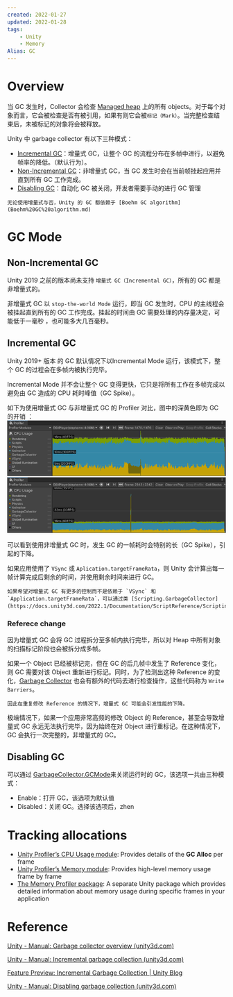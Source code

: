 ```yaml
---
created: 2022-01-27
updated: 2022-01-28
tags:
    - Unity
    - Memory
Alias: GC
---
```


# Overview

当 GC 发生时，Collector 会检查 [Managed heap](Managed%20Memory.md#Managed%20heap%20overview) 上的所有 objects。对于每个对象而言，它会被检查是否有被引用，如果有则它会被`标记（Mark）`。当完整检查结束后，未被标记的对象将会被释放。

Unity 中 garbage collector 有以下三种模式：
- [Incremental GC](#Incremental%20GC)：增量式 GC，让整个 GC 的流程分布在多帧中进行，以避免帧率的降低。（默认行为）。
- [Non-Incremental GC](#Non-Incremental%20GC)：非增量式 GC，当 GC 发生时会在当前帧挂起应用并直到所有 GC 工作完成。
- [Disabling GC](#Disabling%20GC)：自动化 GC 被关闭，开发者需要手动的进行 GC 管理

```ad-note
无论使用增量式与否，Unity 的 GC 都依赖于 [Boehm GC algorithm](Boehm%20GC%20algorithm.md)
```
# GC Mode

## Non-Incremental GC

Unity 2019 之前的版本尚未支持 `增量式 GC（Incremental GC）`，所有的 GC 都是非增量式的。

非增量式 GC 以 `stop-the-world Mode` 运行，即当 GC 发生时，CPU 的主线程会被挂起直到所有的 GC 工作完成。挂起的时间由 GC 需要处理的内存量决定，可能低于一毫秒 ，也可能多大几百毫秒。

## Incremental GC

Unity 2019+ 版本 的 GC 默认情况下以Incremental Mode 运行，该模式下，整个 GC 的过程会在多帧内被执行完毕。

Incremental Mode 并不会让整个 GC 变得更快，它只是将所有工作在多帧完成以避免由 GC 造成的 CPU 耗时峰值（GC Spike）。

如下为使用增量式 GC 与非增量式 GC 的 Profiler 对比，图中的深黄色即为 GC 的开销 ：
![Incremental GC](assets/Garbage%20Collector/image-20220128135452597.png)
![Non-incremental GC](assets/Garbage%20Collector/image-20220128135509359.png)

可以看到使用非增量式 GC 时，发生 GC 的一帧耗时会特别的长（GC Spike），引起的下降。

如果应用使用了 `VSync` 或 `Aplication.targetFrameRata`，则 Unity 会计算出每一帧计算完成后剩余的时间，并使用剩余时间来进行 GC。

```ad-tip
如果希望对增量式 GC 有更多的控制而不是依赖于 `VSync` 和 `Application.targetFrameRata`，可以通过类 [Scripting.GarbageCollector](https://docs.unity3d.com/2022.1/Documentation/ScriptReference/Scripting.GarbageCollector.html)。
```

### Referece change

因为增量式 GC 会将 GC 过程拆分至多帧内执行完毕，所以对 Heap 中所有对象的扫描标记阶段也会被拆分成多帧。

如果一个 Object 已经被标记完，但在 GC 的后几帧中发生了 Reference 变化，则 GC 需要对该 Object 重新进行标记。同时，为了检测出这种 Reference 的变化，[Garbage Collector](Garbage%20Collector.md) 也会有额外的代码去进行检查操作，这些代码称为 `Write Barriers`。

```ad-note
因此在重复修改 Reference 的情况下，增量式 GC 可能会引发性能的下降。
```

极端情况下，如果一个应用非常高频的修改 Object 的 Reference，甚至会导致增量式 GC 永远无法执行完毕，因为始终在对 Object 进行重标记。在这种情况下，GC 会执行一次完整的，非增量式的 GC。


## Disabling GC

可以通过 [GarbageCollector.GCMode](https://docs.unity3d.com/2022.1/Documentation/ScriptReference/Scripting.GarbageCollector.GCMode.html)来关闭运行时的 GC，该选项一共由三种模式：
- Enable：打开 GC，该选项为默认值
- Disabled：关闭 GC。选择该选项后，zhen


# Tracking allocations

-   [Unity Profiler’s CPU Usage module](https://docs.unity3d.com/2022.1/Documentation/Manual/ProfilerCPU.html): Provides details of the **GC Alloc** per frame
-   [Unity Profiler’s Memory module](https://docs.unity3d.com/2022.1/Documentation/Manual/ProfilerMemory.html): Provides high-level memory usage frame by frame
-   [The Memory Profiler package](https://docs.unity3d.com/Packages/com.unity.memoryprofiler@latest): A separate Unity package which provides detailed information about memory usage during specific frames in your application

# Reference

[Unity - Manual: Garbage collector overview (unity3d.com)](https://docs.unity3d.com/2020.3/Documentation/Manual/performance-garbage-collector.html)

[Unity - Manual: Incremental garbage collection (unity3d.com)](https://docs.unity3d.com/2022.1/Documentation/Manual/performance-incremental-garbage-collection.html)

[Feature Preview: Incremental Garbage Collection | Unity Blog](https://blog.unity.com/technology/feature-preview-incremental-garbage-collection)

[Unity - Manual: Disabling garbage collection (unity3d.com)](https://docs.unity3d.com/2022.1/Documentation/Manual/performance-disabling-garbage-collection.html)